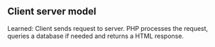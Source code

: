 ## Client server model
Learned: Client sends request to server. PHP processes the request, queries a database if needed and returns a HTML response.